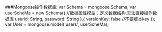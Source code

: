 ###Mongoose操作数据库:
	var Schema = mongoose.Schema;
	var userScheMa = new Schema({ //数据属性模型：定义数据结构,无法直接操作数据库
	userid: String,
	password: String
	},{
	versionKey: false //不要版本key
	});
	var User = mongoose.model('users', userScheMa);
	